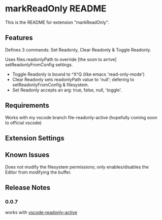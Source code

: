 # markReadOnly README

This is the README for extension "markReadOnly". 

## Features

Defines 3 commands: Set Readonly, Clear Readonly & Toggle Readonly. 

Uses files.readonlyPath to override [the soon to arrive] setReadonlyFromConfig settings.

* Toggle Readonly is bound to ^X^Q (like emacs 'read-only-mode')
* Clear Readonly sets readonlyPath value to 'null'; defering to setReadonlyFromConfig & filesystem.
* Set Readonly accepts an arg: true, false, null, 'toggle'. 

## Requirements

Works with my vscode branch file-readonly-active (hopefully coming soon to official vscode)

## Extension Settings

## Known Issues

Does not modify the filesystem permissions; only enables/disables the Editor from modifying the buffer.

## Release Notes


### 0.0.7

works with [vscode-readonly-active](https://github.com/jackpunt/vscode/tree/files-readonly-active)


